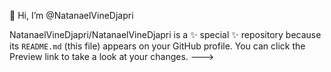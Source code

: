 👋 Hi, I’m @NatanaelVineDjapri

NatanaelVineDjapri/NatanaelVineDjapri is a ✨ special ✨ repository because its `README.md` (this file) appears on your GitHub profile.
You can click the Preview link to take a look at your changes.
--->

